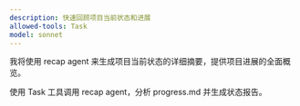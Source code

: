 ```yaml
---
description: 快速回顾项目当前状态和进展
allowed-tools: Task
model: sonnet
---
```


我将使用 recap agent 来生成项目当前状态的详细摘要，提供项目进展的全面概览。

使用 Task 工具调用 recap agent，分析 progress.md 并生成状态报告。